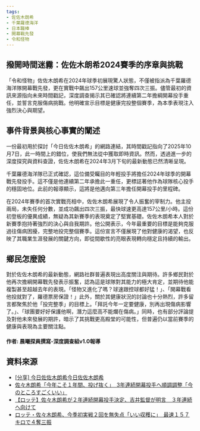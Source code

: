 ```yaml
---
tags:
- 佐佐木朗希
- 千葉羅德海洋
- 日本職棒
- 開幕戰先發
- 令和怪物
---
```


## 撥開時間迷霧：佐佐木朗希2024賽季的序章與挑戰
「令和怪物」佐佐木朗希在2024年球季初展現驚人狀態，不僅被指派為千葉羅德海洋隊開幕戰先發，更在實戰中飆出157公里速球並強奪四次三振。儘管最初的資訊來源指向未來時間戳記，深度調查揭示其已確認將連續第二年擔綱開幕投手重任，並誓言克服傷病挑戰。他明確宣示目標是健康完投整個賽季，為本季表現注入強烈決心與期望。

## 事件背景與核心事實的闡述
一份最初用於探討「今日佐佐木朗希」的網路連結，其時間戳記指向了2025年10月7日，此一時間上的錯位，使我們無法從中獲取即時資訊。然而，透過進一步的深度探究與資料查證，佐佐木朗希在2024年3月下旬的最新動態已然清晰呈現。

千葉羅德海洋隊已正式確認，這位備受矚目的年輕投手將擔任2024年球季的開幕戰先發投手。這不僅是他連續第二年承擔此一重任，更標誌著他作為球隊核心投手的穩固地位。此前的報導顯示，這將是他邁向第三年擔任開幕投手的里程碑。

在2024年賽季的首次實戰亮相中，佐佐木朗希展現了令人振奮的宰制力。他主投兩局，未失任何分數，並成功飆出四次三振，最快球速更高達157公里/小時。這份初登板的優異成績，無疑為其新賽季的表現奠定了堅實基礎。佐佐木朗希本人對於新賽季抱持著強烈的決心與自我期許。他公開表示，今年最重要的目標是能夠克服過往傷病困擾，完整地投完整個賽季。這份宣言不僅展現了他對健康的渴望，也反映了其職業生涯發展的關鍵方向，即從間歇性的亮眼表現轉向穩定且持續的輸出。

## 鄉民怎麼說
對於佐佐木朗希的最新動態，網路社群普遍表現出高度關注與期待。許多鄉民對於他再次擔綱開幕戰先發表示振奮，認為這是球隊對其能力的極大肯定，並期待他能複製甚至超越去年的表現。「怪物又進化了嗎？球速跟控球都好猛！」、「開幕戰看他投就對了，羅德票房保證！」此外，關於其健康狀況的討論也十分熱烈，許多留言都聚焦於他「投完整季」的目標上。「拜託今年一定要健康，別再出現傷病影響了。」、「球團要好好保護他啊，潛力這麼高不能爛在傷病。」同時，也有部分評論提及對他未來發展的期許，暗示了其挑戰更高殿堂的可能性，但普遍仍以當前賽季的健康與表現為主要關注點。

#### 作者: 晨曦探員撰寫-深度調查組v1.0報導

## 資料來源
- [[分享] 今日佐佐木朗希今日佐佐木朗希](https://www.pttweb.cc/bbs/Baseball/M.1759799761.A.479)
- [佐々木朗希「今年こそ１年間、投げ抜く」　3年連続開幕投手へ順調調整「今のところすごくいい」](https://www.sponichi.co.jp/baseball/news/2024/03/24/kiji/20240324s00001173295000c.html)
- [【ロッテ】佐々木朗希が２年連続開幕投手決定、吉井監督が明言　３年連続へ向けて](https://www.nikkansports.com/baseball/news/202403230001099.html)
- [ロッテ・佐々木朗希、今季初実戦２回を無失点「いい収穫に」　最速１５７キロで４奪三振](https://hochi.news/articles/20240306-OHT1T51199.html)